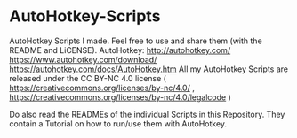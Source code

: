 # AutoHotkey-Scripts
AutoHotkey Scripts I made. Feel free to use and share them (with the README and LiCENSE).
AutoHotkey: http://autohotkey.com/ https://www.autohotkey.com/download/ https://autohotkey.com/docs/AutoHotkey.htm
All my AutoHotkey Scripts are released under the CC BY-NC 4.0 license ( https://creativecommons.org/licenses/by-nc/4.0/ ,
https://creativecommons.org/licenses/by-nc/4.0/legalcode )

Do also read the READMEs of the individual Scripts in this Repository. They contain a Tutorial on how to run/use them with AutoHotkey.
